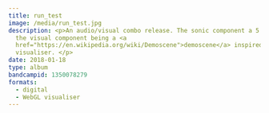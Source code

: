 ```yaml
---
title: run_test
image: /media/run_test.jpg
description: <p>An audio/visual combo release. The sonic component a 5 part EP,
  the visual component being a <a
  href="https://en.wikipedia.org/wiki/Demoscene">demoscene</a> inspired WebGL
  visualiser. </p>
date: 2018-01-18
type: album
bandcampid: 1350078279
formats:
  - digital
  - WebGL visualiser
---
```

